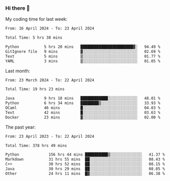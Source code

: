 ### Hi there 👋

My coding time for last week:

<!--START_SECTION:week-->

```txt
From: 16 April 2024 - To: 23 April 2024

Total Time: 5 hrs 38 mins

Python           5 hrs 20 mins   ███████████████████████▓░   94.49 %
GitIgnore file   9 mins          ▓░░░░░░░░░░░░░░░░░░░░░░░░   02.69 %
Text             5 mins          ▒░░░░░░░░░░░░░░░░░░░░░░░░   01.77 %
YAML             3 mins          ▒░░░░░░░░░░░░░░░░░░░░░░░░   01.05 %
```

<!--END_SECTION:week-->

Last month:

<!--START_SECTION:month-->

```txt
From: 23 March 2024 - To: 22 April 2024

Total Time: 19 hrs 23 mins

Java             9 hrs 18 mins   ████████████░░░░░░░░░░░░░   48.01 %
Python           6 hrs 34 mins   ████████▒░░░░░░░░░░░░░░░░   33.93 %
OCaml            46 mins         █░░░░░░░░░░░░░░░░░░░░░░░░   04.03 %
Text             42 mins         █░░░░░░░░░░░░░░░░░░░░░░░░   03.63 %
Docker           23 mins         ▓░░░░░░░░░░░░░░░░░░░░░░░░   02.00 %
```

<!--END_SECTION:month-->

The past year:

<!--START_SECTION:year-->

```txt
From: 23 April 2023 - To: 22 April 2024

Total Time: 378 hrs 49 mins

Python             156 hrs 44 mins ██████████▒░░░░░░░░░░░░░░   41.37 %
Markdown           31 hrs 55 mins  ██░░░░░░░░░░░░░░░░░░░░░░░   08.43 %
C++                30 hrs 52 mins  ██░░░░░░░░░░░░░░░░░░░░░░░   08.15 %
Java               30 hrs 29 mins  ██░░░░░░░░░░░░░░░░░░░░░░░   08.05 %
Other              24 hrs 11 mins  █▓░░░░░░░░░░░░░░░░░░░░░░░   06.38 %
```

<!--END_SECTION:year-->
